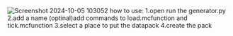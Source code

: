 ![Screenshot 2024-10-05 103052](https://github.com/user-attachments/assets/eb6dc840-7989-454a-aecd-faa31d42ad61)
how to use:
1.open run the generator.py
2.add a name
(optinal)add commands to load.mcfunction and tick.mcfunction
3.select a place to put the datapack
4.create the pack
